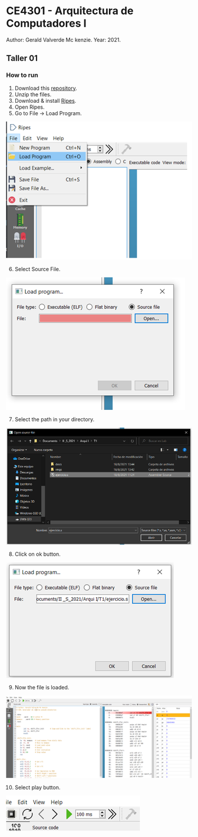 # CE4301 - Arquitectura de Computadores I

Author: Gerald Valverde Mc kenzie.
Year: 2021.

## Taller 01

### How to run

1. Download this [repository](https://github.com/geraldvm/CE4301/tree/T1).
2. Unzip the files.
3. Download & install [Ripes](https://github.com/mortbopet/Ripes).
4. Open Ripes. 
5. Go to File -> Load Program.

![Load](https://github.com/geraldvm/CE4301/blob/T1/imgs/file.png)

6. Select Source File.

![Source](https://github.com/geraldvm/CE4301/blob/T1/imgs/load.PNG)

7. Select the path in your directory.

![path](https://github.com/geraldvm/CE4301/blob/T1/imgs/path.PNG)

8. Click on ok button.

![select](https://github.com/geraldvm/CE4301/blob/T1/imgs/select.PNG)

9. Now the file is loaded.

![screen](https://github.com/geraldvm/CE4301/blob/T1/imgs/screen.PNG)

10. Select play button.

![play](https://github.com/geraldvm/CE4301/blob/T1/imgs/play.PNG)
